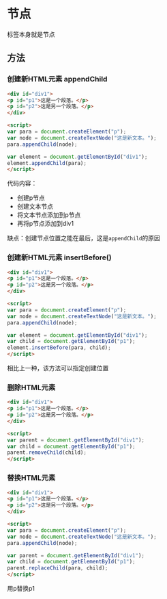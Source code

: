 # 节点

标签本身就是节点

## 方法

### 创建新HTML元素 appendChild

```html
<div id="div1">
<p id="p1">这是一个段落。</p>
<p id="p2">这是另一个段落。</p>
</div>

<script>
var para = document.createElement("p");
var node = document.createTextNode("这是新文本。");
para.appendChild(node);

var element = document.getElementById("div1");
element.appendChild(para);
</script>
```

代码内容：

- 创建p节点
- 创建文本节点
- 将文本节点添加到p节点
- 再将p节点添加到div1

缺点：创建节点位置之能在最后，这是`appendChild`的原因

### 创建新HTML元素 insertBefore()

```html
<div id="div1">
<p id="p1">这是一个段落。</p>
<p id="p2">这是另一个段落。</p>
</div>

<script>
var para = document.createElement("p");
var node = document.createTextNode("这是新文本。");
para.appendChild(node);

var element = document.getElementById("div1");
var child = document.getElementById("p1");
element.insertBefore(para, child);
</script>
```

相比上一种，该方法可以指定创建位置

### 删除HTML元素

```html
<div id="div1">
<p id="p1">这是一个段落。</p>
<p id="p2">这是另一个段落。</p>
</div>

<script>
var parent = document.getElementById("div1");
var child = document.getElementById("p1");
parent.removeChild(child);
</script>
```

### 替换HTML元素

```html
<div id="div1">
<p id="p1">这是一个段落。</p>
<p id="p2">这是另一个段落。</p>
</div>

<script>
var para = document.createElement("p");
var node = document.createTextNode("这是新文本。");
para.appendChild(node);

var parent = document.getElementById("div1");
var child = document.getElementById("p1");
parent.replaceChild(para, child);
</script>
```

用p替换p1